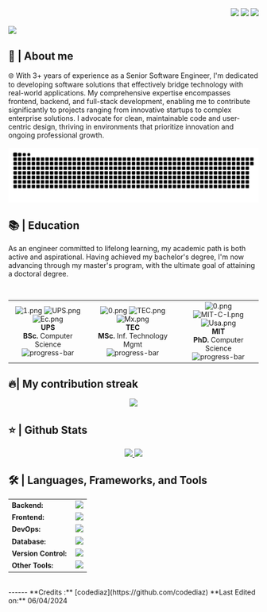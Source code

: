  <div align="right">
        <a style="text-decoration: none" target="_blank"href="https://github.com/codediaz">
        <img src="https://visitor-badge.laobi.icu/badge?page_id=codediaz.codediaz&left_color=gray&right_color=blue&left_text=Coders%20visitors">
        </a>
        <a style="text-decoration: none" target="_blank" href="https://twitter.com/codediazsergio" >
        <img width="60"src="https://img.shields.io/twitter/follow/chipro?label=Follow&style=social">
        </a>
        <a style="text-decoration: none" target="_blank" href="https://www.linkedin.com/in/sergio-diaz-fernandez/" >
        <img width="70"src="https://img.shields.io/badge/-Connect-blue?style=flat&logo=Linkedin&logoColor=white">
        </a>
        </div>
         <br>
        
<img src="https://readme-typing-svg.herokuapp.com/?font=Roboto&weight=900&size=40=true&vCenter=true&width=500&height=70&duration=4000&color=B3B3B3&lines=Hi+There!+👋;+I'm+Sergio+Díaz!;" />
        
<h2>📖 | About me</h2> 
        🌐 With 3+ years of experience as a Senior Software Engineer, I'm dedicated to developing software solutions that effectively bridge technology with real-world applications. My comprehensive expertise encompasses frontend, backend, and full-stack development, enabling me to contribute significantly to projects ranging from innovative startups to complex enterprise solutions. I advocate for clean, maintainable code and user-centric design, thriving in environments that prioritize innovation and ongoing professional growth.
        
<div align="center">
          <br>
          <img alt="snake eating my contributions" src="https://raw.githubusercontent.com/codediaz/codediaz/output/github-contribution-grid-snake.svg" />
          <br/>
        </div>
        
<h2>📚 | Education</h2>
        <p>As an engineer committed to lifelong learning, my academic path is both active and aspirational. Having achieved my bachelor's degree, I'm now advancing through my master's program, with the ultimate goal of attaining a doctoral degree.</p><br>
        
<div align="center">
          <table style="margin-left: auto; margin-right: auto;">
            <tr>
              <td align="center">
                <img src="https://thumbs4.imagebam.com/7d/3e/66/MESRJTA_t.png" height="40" alt="1.png"/>
                <img src="https://thumbs4.imagebam.com/6c/bc/6e/MESRGXI_t.png" width="90" alt="UPS.png"/><br>
                <img src="https://thumbs4.imagebam.com/d7/6e/91/MESRJ8U_t.png" height="20" alt="Ec.png"/><br>
                <strong>UPS</strong><br><strong>BSc.</strong> Computer Science<br>
                <img src="https://progress-bar.dev/100/" width="105" alt="progress-bar"/>
              </td>
              <td align="center">
               <img src="https://thumbs4.imagebam.com/b4/6b/77/MESRJT1_t.png" height="40" alt="0.png"/>
               <img src="https://thumbs4.imagebam.com/d6/0d/e4/MESRJUR_t.png" width="90" alt="TEC.png"/><br>
                <img src="https://thumbs4.imagebam.com/b9/01/da/MESRJ8V_t.png" height="20" alt="Mx.png"/><br>
                <strong>TEC</strong><br><strong>MSc.</strong> Inf. Technology Mgmt<br>
                <img src="https://progress-bar.dev/30/" width="100" alt="progress-bar"/>
              </td>
              <td align="center">
               <img src="https://thumbs4.imagebam.com/b4/6b/77/MESRJT1_t.png" height="40" alt="0.png"/>
               <img src="https://thumbs4.imagebam.com/5b/76/d8/MESRJL0_t.png" width="90" alt="MIT-C-I.png"/><br>
                <img src="https://thumbs4.imagebam.com/c8/fe/34/MESRJ8W_t.png" height="20" alt="Usa.png"/><br>
                <strong>MIT</strong><br><strong>PhD.</strong> Computer Science<br>
                <img src="https://progress-bar.dev/0/" width="105" alt="progress-bar"/>
              </td>
            </tr>
          </table>
        </div>
        
<h2>🔥| My contribution streak</h2>
        <p align="center">
          <a href="https://github.com/DenverCoder1/github-readme-streak-stats">
            <img src="https://github-readme-streak-stats.herokuapp.com/?user=codediaz#version3"/>
          </a>
        </p>
        
<h2>⭐ | Github Stats </h2>
        
<div align="center">
        <a href="https://github.com/codediaz">
        <img height="180em" src="https://github-readme-stats.vercel.app/api?username=codediaz&show_icons=true&theme=default&include_all_commits=true&count_private=true"/>
        <img height="180em" src="https://github-readme-stats.vercel.app/api/top-langs/?username=codediaz&layout=compact&langs_count=7&theme=default"/></a>
        </div>
        
<h2>🛠️ | Languages, Frameworks, and Tools </h2>
        <table>
            <tr>
                <td style="font-weight: bold; padding-right: 10px; vertical-align: center; border: none;">Backend:</td>
                <td><img height="40" src="https://skillicons.dev/icons?i=nodejs,express,python,anaconda,opencv,java,php,laravel,cs,net,spring,go"/></td>
            </tr>
            <tr>
                <td style="font-weight: bold; padding-right: 10px; vertical-align: center;">Frontend:</td>
                <td><img height="40" src="https://skillicons.dev/icons?i=react,nextjs,mui,bootstrap,html,css,js,ts,angular,vue,vuetify"/></td>
            </tr>
            <tr>
                <td style="font-weight: bold; padding-right: 10px; vertical-align: center; border: none;">DevOps:</td>
                <td><img height="40" src="https://skillicons.dev/icons?i=docker,jenkins,githubactions,gcp,aws,prometheus,terraform,azure,kubernetes"/></td>
            </tr>
            <tr>
                <td style="font-weight: bold; padding-right: 10px; vertical-align: center; border: none;">Database:</td>
                <td><img height="40" src="https://skillicons.dev/icons?i=mysql,postgresql,firebase,graphql,mongodb,redis,elasticsearch"/></td>
            </tr>
            <tr>
                <td style="font-weight: bold; padding-right: 10px; vertical-align: center; border: none;">Version Control:</td>
                <td><img height="40" src="https://skillicons.dev/icons?i=github,gitlab,bitbucket"/></td>
            </tr>
            <tr>
                <td style="font-weight: bold; padding-right: 10px; vertical-align: center; border: none;">Other Tools:</td>
                <td><img height="40" src="https://skillicons.dev/icons?i=rabbitmq,grafana"/></td>
            </tr>
        </table>
        <br>
         ------
        **Credits :** [codediaz](https://github.com/codediaz)
        **Last Edited on:** 06/04/2024
